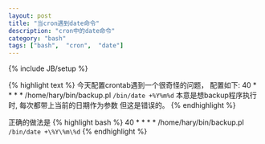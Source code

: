 ```yaml
---
layout: post
title: "当cron遇到date命令"
description: "cron中的date命令"
category: "bash"
tags: ["bash",  "cron",  "date"]
---
```

{% include JB/setup %}

{% highlight text %}
今天配置crontab遇到一个很奇怪的问题， 配置如下:
40 * * * * /home/hary/bin/backup.pl `/bin/date +%Y%m%d`
本意是想backup程序执行时, 每次都带上当前的日期作为参数
但这是错误的。 
{% endhighlight %}

正确的做法是
{% highlight bash %}
40 * * * * /home/hary/bin/backup.pl `/bin/date +\%Y\%m\%d`
{% endhighlight %}

